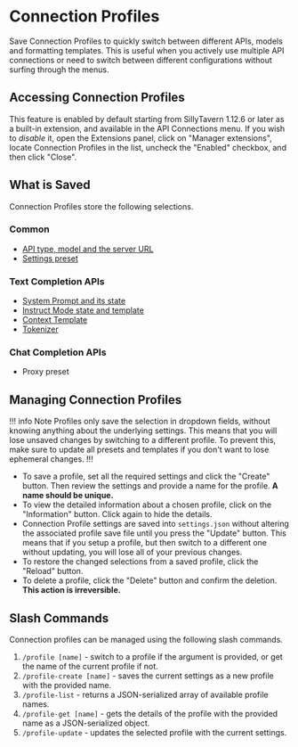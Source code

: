 # Connection Profiles

Save Connection Profiles to quickly switch between different APIs, models and formatting templates. This is useful when you actively use multiple API connections or need to switch between different configurations without surfing through the menus.

## Accessing Connection Profiles

This feature is enabled by default starting from SillyTavern 1.12.6 or later as a built-in extension, and available in the API Connections menu. If you wish to *disable* it, open the Extensions panel, click on "Manager extensions", locate Connection Profiles in the list, uncheck the "Enabled" checkbox, and then click "Close".

## What is Saved

Connection Profiles store the following selections.

### Common

* [API type, model and the server URL](https://docs.sillytavern.app/usage/api-connections/)
* [Settings preset](https://docs.sillytavern.app/usage/common-settings/)

### Text Completion APIs

* [System Prompt and its state](https://docs.sillytavern.app/usage/core-concepts/advancedformatting/#system-prompt)
* [Instruct Mode state and template](https://docs.sillytavern.app/usage/core-concepts/instructmode/)
* [Context Template](https://docs.sillytavern.app/usage/core-concepts/advancedformatting/#context-template)
* [Tokenizer](https://docs.sillytavern.app/usage/core-concepts/advancedformatting/#tokenizer)

### Chat Completion APIs

* Proxy preset

## Managing Connection Profiles

!!! info Note
Profiles only save the selection in dropdown fields, without knowing anything about the underlying settings. This means that you will lose unsaved changes by switching to a different profile. To prevent this, make sure to update all presets and templates if you don't want to lose ephemeral changes.
!!!

* To save a profile, set all the required settings and click the "Create" button. Then review the settings and provide a name for the profile. **A name should be unique.**
* To view the detailed information about a chosen profile, click on the "Information" button. Click again to hide the details.
* Connection Profile settings are saved into `settings.json` without altering the associated profile save file until you press the "Update" button. This means that if you setup a profile, but then switch to a different one without updating, you will lose all of your previous changes.
* To restore the changed selections from a saved profile, click the "Reload" button.
* To delete a profile, click the "Delete" button and confirm the deletion. **This action is irreversible.**

## Slash Commands

Connection profiles can be managed using the following slash commands.

1. `/profile [name]` - switch to a profile if the argument is provided, or get the name of the current profile if not.
2. `/profile-create [name]` - saves the current settings as a new profile with the provided name.
3. `/profile-list` - returns a JSON-serialized array of available profile names.
4. `/profile-get [name]` - gets the details of the profile with the provided name as a JSON-serialized object.
5. `/profile-update` - updates the selected profile with the current settings.
